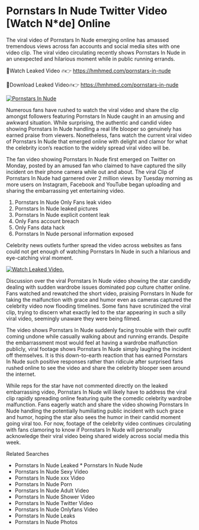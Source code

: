 ﻿# Pornstars In Nude Twitter Video [Watch N*de] Online

The viral video of ﻿Pornstars In Nude emerging online has amassed tremendous views across fan accounts and social media sites with one video clip. The viral video circulating recently shows ﻿Pornstars In Nude in an unexpected and hilarious moment while in public running errands. 

🔴Watch Leaked Video 🔥👉  https://hmhmed.com/pornstars-in-nude 

🔴Download Leaked Video🔥👉  https://hmhmed.com/pornstars-in-nude 

[![Pornstars In Nude](https://i.imgur.com/dJHk4Zq.gif)](https://hmhmed.com/pornstars-in-nude)

Numerous fans have rushed to watch the viral video and share the clip amongst followers featuring ﻿Pornstars In Nude caught in an amusing and awkward situation. While surprising, the authentic and candid video showing ﻿Pornstars In Nude handling a real life blooper so genuinely has earned praise from viewers. Nonetheless, fans watch the current viral video of ﻿Pornstars In Nude that emerged online with delight and clamor for what the celebrity icon’s reaction to the widely spread viral video will be.

The fan video showing ﻿Pornstars In Nude first emerged on Twitter on Monday, posted by an amused fan who claimed to have captured the silly incident on their phone camera while out and about. The viral Clip of ﻿Pornstars In Nude had garnered over 2 million views by Tuesday morning as more users on Instagram, Facebook and YouTube began uploading and sharing the embarrassing yet entertaining video. 

1. ﻿Pornstars In Nude Only Fans leak video
2. ﻿Pornstars In Nude leaked pictures
3. ﻿Pornstars In Nude explicit content leak
4. Only Fans account breach
5. Only Fans data hack
6. ﻿Pornstars In Nude personal information exposed

Celebrity news outlets further spread the video across websites as fans could not get enough of watching ﻿Pornstars In Nude in such a hilarious and eye-catching viral moment. 

[![Watch Leaked Video.](https://miro.medium.com/v2/resize:fit:828/format:webp/1*cilzJN44JGOrTw9NJCrNHA.gif "Watch Leaked Video")](https://hmhmed.com/pornstars-in-nude)

Discussion over the viral ﻿Pornstars In Nude video showing the star candidly dealing with sudden wardrobe issues dominated pop culture chatter online. Fans watched and rewatched the short video, praising ﻿Pornstars In Nude for taking the malfunction with grace and humor even as cameras captured the celebrity video now flooding timelines. Some fans have scrutinized the viral clip, trying to discern what exactly led to the star appearing in such a silly viral video, seemingly unaware they were being filmed.

The video shows ﻿Pornstars In Nude suddenly facing trouble with their outfit coming undone while casually walking about and running errands. Despite the embarrassment most would feel at having a wardrobe malfunction publicly, viral footage shows ﻿Pornstars In Nude simply laughing the incident off themselves. It is this down-to-earth reaction that has earned ﻿Pornstars In Nude such positive responses rather than ridicule after surprised fans rushed online to see the video and share the celebrity blooper seen around the internet.  

While reps for the star have not commented directly on the leaked embarrassing video, ﻿Pornstars In Nude will likely have to address the viral clip rapidly spreading online featuring quite the comedic celebrity wardrobe malfunction. Fans eagerly watch and share the video showing ﻿Pornstars In Nude handling the potentially humiliating public incident with such grace and humor, hoping the star also sees the humor in their candid moment going viral too. For now, footage of the celebrity video continues circulating with fans clamoring to know if ﻿Pornstars In Nude will personally acknowledge their viral video being shared widely across social media this week.

Related Searches
* ﻿Pornstars In Nude Leaked
﻿* Pornstars In Nude Nude
* ﻿Pornstars In Nude Sexy Video
* ﻿Pornstars In Nude xxx Video
* ﻿Pornstars In Nude Porn
* ﻿Pornstars In Nude Adult Video
* ﻿Pornstars In Nude Shower Video
* ﻿Pornstars In Nude Twitter Video
* ﻿Pornstars In Nude Onlyfans Video
* ﻿Pornstars In Nude Leaks
* ﻿Pornstars In Nude Photos